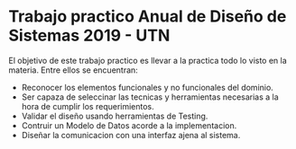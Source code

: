# Trabajo practico Anual de Diseño de Sistemas 2019 - UTN

El objetivo de este trabajo practico es llevar a la practica todo lo visto en la materia. Entre ellos se encuentran:
 - Reconocer los elementos funcionales y no funcionales del dominio.
 - Ser capaza de seleccinar las tecnicas y herramientas necesarias a la hora de cumplir los requerimientos.
 - Validar el diseño usando herramientas de Testing.
 - Contruir un Modelo de Datos acorde a la implementacion.
 - Diseñar la comunicacion con una interfaz ajena al sistema.
